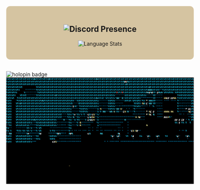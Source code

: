<div align="center" style="background-color: #d5c4a1; padding: 20px; border-radius: 10px;">

  ![Discord Presence](https://lanyard.cnrad.dev/api/1098339239432835162?theme=light&bg=fbf1c7&borderRadius=5px&idleMessage=Hacking!&hideBadges=true)
  ---
  ![Language Stats](https://github-readme-stats.vercel.app/api/top-langs/?username=0xSolanaceae&exclude_repo=reclamation,.dotfiles&hide=css,java,html&theme=gruvbox_light&layout=donut)
</div>

<br>

![holopin badge](https://holopin.me/atropasolanaceae)
![night city](city.gif)
